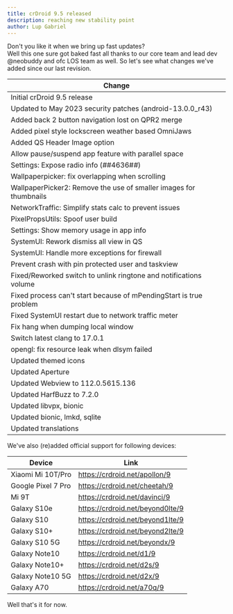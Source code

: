 ```yaml
---
title: crDroid 9.5 released
description: reaching new stability point
author: Lup Gabriel
---
```


Don't you like it when we bring up fast updates?  
Well this one sure got baked fast all thanks to our core team and lead dev @neobuddy and ofc LOS team as well. 
So let's see what changes we've added since our last revision.  


| Change |
| --- |
| Initial crDroid 9.5 release |
| Updated to May 2023 security patches (android-13.0.0_r43) |
| Added back 2 button navigation lost on QPR2 merge |
| Added pixel style lockscreen weather based OmniJaws |
| Added QS Header Image option |
| Allow pause/suspend app feature with parallel space |
| Settings: Expose radio info (*#*#4636#*#*) |
| Wallpaperpicker: fix overlapping when scrolling |
| WallpaperPicker2: Remove the use of smaller images for thumbnails |
| NetworkTraffic: Simplify stats calc to prevent issues |
| PixelPropsUtils: Spoof user build |
| Settings: Show memory usage in app info |
| SystemUI: Rework dismiss all view in QS |
| SystemUI: Handle more exceptions for firewall |
| Prevent crash with pin protected user and taskview |
| Fixed/Reworked switch to unlink ringtone and notifications volume |
| Fixed process can't start because of mPendingStart is true problem |
| Fixed SystemUI restart due to network traffic meter |
| Fix hang when dumping local window |
| Switch latest clang to 17.0.1 |
| opengl: fix resource leak when dlsym failed |
| Updated themed icons |
| Updated Aperture |
| Updated Webview to 112.0.5615.136 |
| Updated HarfBuzz to 7.2.0 |
| Updated libvpx, bionic |
| Updated bionic, lmkd, sqlite |
| Updated translations |

We've also (re)added official support for following devices:  

| Device | Link |
| --- | --- |
| Xiaomi Mi 10T/Pro | <https://crdroid.net/apollon/9> |
| Google Pixel 7 Pro | <https://crdroid.net/cheetah/9> |
| Mi 9T | <https://crdroid.net/davinci/9> |
| Galaxy S10e | <https://crdroid.net/beyond0lte/9> |
| Galaxy S10 | <https://crdroid.net/beyond1lte/9> |
| Galaxy S10+ | <https://crdroid.net/beyond2lte/9> |
| Galaxy S10 5G | <https://crdroid.net/beyondx/9> |
| Galaxy Note10 | <https://crdroid.net/d1/9> |
| Galaxy Note10+ | <https://crdroid.net/d2s/9> |
| Galaxy Note10 5G | <https://crdroid.net/d2x/9> |
| Galaxy A70 | <https://crdroid.net/a70q/9> |

Well that's it for now.
